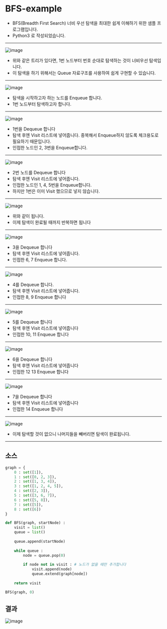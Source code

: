 # BFS-example
- BFS(Breadth First Search) 너비 우선 탐색을 최대한 쉽게 이해하기 위한 샘플 프로그램입니다.
- Python3 로 작성되었습니다.

***
![image](https://user-images.githubusercontent.com/72640840/111106342-48edcf80-8598-11eb-886d-5a9b30cb78dc.png)
- 위와 같은 트리가 있다면, 1번 노드부터 번호 순대로 탐색하는 것이 너비우선 탐색입니다.
- 이 탐색을 하기 위해서는 Queue 자료구조를 사용하여 쉽게 구현할 수 있습니다.
***
![image](https://user-images.githubusercontent.com/72640840/111106448-818da900-8598-11eb-98a9-d15174325ed3.png)
- 탐색을 시작하고자 하는 노드를 Enqueue 합니다.
- 1번 노드부터 탐색하고자 합니다.
***
![image](https://user-images.githubusercontent.com/72640840/111106577-aeda5700-8598-11eb-828b-9fc2c5081636.png)
- 1번을 Dequeue 합니다
- 탐색 후엔 Visit 리스트에 넣어줍니다. 중복해서 Enqueue하지 않도록 체크용도로 필요하기 때문입니다.
- 인접한 노드인 2, 3번을 Enqueue합니다.
***
![image](https://user-images.githubusercontent.com/72640840/111106840-28724500-8599-11eb-922c-d179224258d8.png)
- 2번 노드를 Dequeue 합니다
- 탐색 후엔 Visit 리스트에 넣어줍니다.
- 인접한 노드인 1, 4, 5번을 Enqueue합니다.
- 하지만 1번은 이미 Visit 했으므로 넣지 않습니다.
***
![image](https://user-images.githubusercontent.com/72640840/111107042-869f2800-8599-11eb-9e98-4125ee3e9f88.png)
- 위와 같이 됩니다.
- 이제 탐색이 완료될 때까지 반복하면 됩니다
***
![image](https://user-images.githubusercontent.com/72640840/111107225-d382fe80-8599-11eb-9d57-280e7ea6d53f.png)
- 3을 Dequeue 합니다
- 탐색 후엔 Visit 리스트에 넣어줍니다.
- 인접한 6, 7 Enqueue 합니다. 
***
![image](https://user-images.githubusercontent.com/72640840/111107289-ed244600-8599-11eb-9471-aca5fc5c4611.png)
- 4를 Dequeue 합니다.
- 탐색 후엔 Visit 리스트에 넣어줍니다.
- 인접한 8, 9 Enqueue 합니다
***
![image](https://user-images.githubusercontent.com/72640840/111107502-44c2b180-859a-11eb-88ce-285cf40fa8cc.png)
- 5를 Dequeue 합니다
- 탐색 후엔 Visit 리스트에 넣어줍니다
- 인접한 10, 11 Enqueue 합니다
***
![image](https://user-images.githubusercontent.com/72640840/111107554-6459da00-859a-11eb-9a2e-063ba07e36f3.png)
- 6을 Dequeue 합니다
- 탐색 후엔 Visit 리스트에 넣어줍니다
- 인접한 12 13 Enqueue 합니다
***
![image](https://user-images.githubusercontent.com/72640840/111107597-7c315e00-859a-11eb-942d-d10da9a78b3e.png)
- 7을 Dequeue 합니다
- 탐색 후엔 Visit 리스트에 넣어줍니다
- 인접한 14 Enqueue 합니다
***
![image](https://user-images.githubusercontent.com/72640840/111107638-953a0f00-859a-11eb-9184-c361270b4b1a.png)
- 이제 탐색할 것이 없으니 나머지들을 빼버리면 탐색이 완료됩니다.
***
## 소스

```python
graph = {
    0 : set([1]),
    1 : set([0, 2, 3]),
    2 : set([1, 3, 4]),
    3 : set([1, 2, 4, 5]),
    4 : set([2, 3]),
    5 : set([3, 6, 7]),
    6 : set([5, 8]),
    7 : set([5]),
    8 : set([6])
}

def BFS(graph, startNode) :
    visit = list()
    queue = list()
    
    queue.append(startNode)
    
    while queue :
        node = queue.pop(0)
      
        if node not in visit : # 노드가 없을 때만 추가합니다
            visit.append(node)
            queue.extend(graph[node])
            
    return visit

BFS(graph, 0)
```
## 결과
![image](https://user-images.githubusercontent.com/72640840/111107818-efd36b00-859a-11eb-849a-c13945129517.png)

